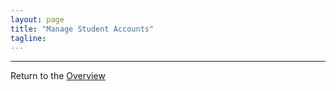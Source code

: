 ```yaml
---
layout: page
title: "Manage Student Accounts"
tagline:
---
```



---
Return to the [Overview](../index.md)
